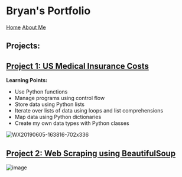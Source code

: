 # Bryan's Portfolio
[Home](README.md) [About Me](about.md)

## Projects:
## [Project 1: US Medical Insurance Costs](us-medical-insurance-costs.md)

**Learning Points:**
* Use Python functions
* Manage programs using control flow
* Store data using Python lists
* Iterate over lists of data using loops and list comprehensions
* Map data using Python dictionaries
* Create my own data types with Python classes

![WX20190605-163816-702x336](https://user-images.githubusercontent.com/79688274/110669100-f5315e00-8206-11eb-92f0-0dda31cec8c0.png)

## [Project 2: Web Scraping using BeautifulSoup](Chocolate-Scraping-with-BeautifulSoup.md)

![image](https://user-images.githubusercontent.com/79688274/112750827-70638400-8ffd-11eb-9f75-1c654dc73caf.png)


